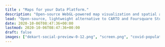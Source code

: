 ```yaml
---
title : "Maps for your Data Platform."
description: "Open-source WebGL-powered map visualization and spatial analytics for modern data warehouses."
lead: "Open-source, lightweight alternative to CARTO and Foursquare Studio for data scientists, analysts and engineers."
date: 2020-10-06T08:47:36+00:00
lastmod: 2020-10-06T08:47:36+00:00
draft: false
images: ["dekart-social-preview-0-12.png", "screen.png", "covid-population-density-germany.png"]
---
```

